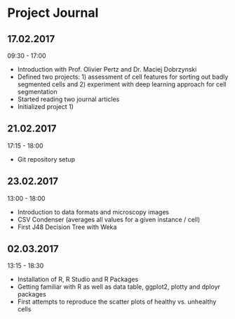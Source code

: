 # Project Journal

## 17.02.2017
09:30 - 17:00
- Introduction with Prof. Olivier Pertz and Dr. Maciej Dobrzynski
- Defined two projects: 1) assessment of cell features for sorting out badly segmented cells and 2) experiment with deep learning approach for cell segmentation
- Started reading two journal articles
- Initialized project 1)

## 21.02.2017
17:15 - 18:00
- Git repository setup

## 23.02.2017
13:00 - 18:00
- Introduction to data formats and microscopy images
- CSV Condenser (averages all values for a given instance / cell)
- First J48 Decision Tree with Weka

## 02.03.2017
13:15 - 18:30
- Installation of R, R Studio and R Packages
- Getting familiar with R as well as data table, ggplot2, plotty and dployr packages
- First attempts to reproduce the scatter plots of healthy vs. unhealthy cells